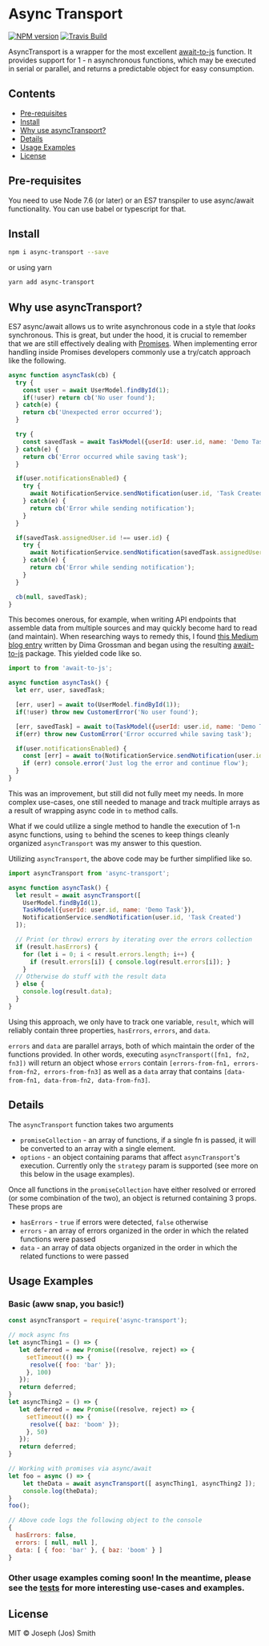 # Async Transport 

[![NPM version][npm-image]][npm-url]
[![Travis Build][travis-image]][travis-url]

AsyncTransport is a wrapper for the most excellent [await-to-js](https://github.com/scopsy/await-to-js) function. It provides support for 1 - n asynchronous functions, which may be executed in serial or parallel, and returns a predictable object for easy consumption.

## Contents
- [Pre-requisites](https://github.com/technicolorenvy/async-transport#pre-requisites)
- [Install](https://github.com/technicolorenvy/async-transport#install)
- [Why use asyncTransport?](https://github.com/technicolorenvy/async-transport#why-use-asynctransport)
- [Details](https://github.com/technicolorenvy/async-transport#details)
- [Usage Examples](https://github.com/technicolorenvy/async-transport#usage-examples)
- [License](https://github.com/technicolorenvy/async-transport#license)

## Pre-requisites
You need to use Node 7.6 (or later) or an ES7 transpiler to use async/await functionality. You can use babel or typescript for that.

## Install

```sh
npm i async-transport --save
```

or using yarn

```sh
yarn add async-transport
```

## Why use asyncTransport?
ES7 async/await allows us to write asynchronous code in a style that _looks_ synchronous. This is great, but under the hood, it is crucial to remember that we are still effectively dealing with [Promises](https://developer.mozilla.org/en-US/docs/Web/JavaScript/Reference/Global_Objects/Promise). When implementing error handling inside Promises developers commonly use a try/catch approach like the following. 

```javascript
async function asyncTask(cb) {
  try {
    const user = await UserModel.findById(1);
    if(!user) return cb('No user found');
  } catch(e) {
    return cb('Unexpected error occurred');
  }

  try {
    const savedTask = await TaskModel({userId: user.id, name: 'Demo Task'});
  } catch(e) {
    return cb('Error occurred while saving task');
  }

  if(user.notificationsEnabled) {
    try {
      await NotificationService.sendNotification(user.id, 'Task Created');  
    } catch(e) {
      return cb('Error while sending notification');
    }
  }

  if(savedTask.assignedUser.id !== user.id) {
    try {
      await NotificationService.sendNotification(savedTask.assignedUser.id, 'Task was created for you');
    } catch(e) {
      return cb('Error while sending notification');
    }
  }

  cb(null, savedTask);
}
```

This becomes onerous, for example, when writing API endpoints that assemble data from multiple sources and may quickly become hard to read (and maintain). When researching ways to remedy this, I found [this Medium blog entry](https://developer.mozilla.org/en-US/docs/Web/JavaScript/Reference/Global_Objects/Promise) written by Dima Grossman and began using the resulting [await-to-js](https://github.com/scopsy/await-to-js) package. This yielded code like so.

```javascript
import to from 'await-to-js';

async function asyncTask() {
  let err, user, savedTask;

  [err, user] = await to(UserModel.findById(1));
  if(!user) throw new CustomerError('No user found');

  [err, savedTask] = await to(TaskModel({userId: user.id, name: 'Demo Task'}));
  if(err) throw new CustomError('Error occurred while saving task');

  if(user.notificationsEnabled) {
    const [err] = await to(NotificationService.sendNotification(user.id, 'Task Created'));  
    if (err) console.error('Just log the error and continue flow');
  }
}
```

This was an improvement, but still did not fully meet my needs. In more complex use-cases, one still needed to manage and track multiple arrays as a result of wrapping async code in `to` method calls. 

What if we could utilize a single method to handle the execution of 1-n async functions, using `to` behind the scenes to keep things cleanly organized `asyncTransport` was my answer to this question.

Utilizing `asyncTransport`, the above code may be further simplified like so.

```javascript
import asyncTransport from 'async-transport';

async function asyncTask() {
  let result = await asyncTransport([ 
    UserModel.findById(1),
    TaskModel({userId: user.id, name: 'Demo Task'}),
    NotificationService.sendNotification(user.id, 'Task Created')
  ]);    

  // Print (or throw) errors by iterating over the errors collection
  if (result.hasErrors) {
    for (let i = 0; i < result.errors.length; i++) {
      if (result.errors[i]) { console.log(result.errors[i]); }
    }
  // Otherwise do stuff with the result data
  } else {
    console.log(result.data);
  }
}
```

Using this approach, we only have to track one variable, `result`, which will reliably contain three properties, `hasErrors`, `errors`, and `data`. 

`errors` and `data` are parallel arrays, both of which maintain the order of the functions provided. In other words, executing `asyncTransport([fn1, fn2, fn3])` will return an object whose `errors` contain `[errors-from-fn1, errors-from-fn2, errors-from-fn3]` as well as a `data` array that contains `[data-from-fn1, data-from-fn2, data-from-fn3]`.

## Details 

The `asyncTransport` function takes two arguments
- `promiseCollection` - an array of functions, if a single fn is passed, it will be converted to an array with a single element.
- `options` - an object containing params that affect `asyncTransport`'s execution. Currently only the `strategy` param is supported (see more on this below in the usage examples).

Once all functions in the `promiseCollection` have either resolved or errored (or some combination of the two), an object is returned containing 3 props. These props are

- `hasErrors` - `true` if errors were detected, `false` otherwise
- `errors` - an array of errors organized in the order in which the related functions were passed
- `data` - an array of data objects organized in the order in which the related functions to were passed

## Usage Examples

### Basic (aww snap, you basic!)

```javascript
const asyncTransport = require('async-transport');

// mock async fns
let asyncThing1 = () => {
   let deferred = new Promise((resolve, reject) => {
     setTimeout(() => {
      resolve({ foo: 'bar' });
     }, 100)
   });
   return deferred;
}
let asyncThing2 = () => {
   let deferred = new Promise((resolve, reject) => {
     setTimeout(() => {
      resolve({ baz: 'boom' });
     }, 50)
   });
   return deferred;
}

// Working with promises via async/await
let foo = async () => {
    let theData = await asyncTransport([ asyncThing1, asyncThing2 ]);    
    console.log(theData);
}
foo();

// Above code logs the following object to the console
{
  hasErrors: false,
  errors: [ null, null ],
  data: [ { foo: 'bar' }, { baz: 'boom' } ]
}
```

### Other usage examples coming soon! In the meantime, please see the [tests](https://github.com/technicolorenvy/async-transport/blob/master/__tests__/async-transport.test.js) for more interesting use-cases and examples.

## License

MIT © Joseph (Jos) Smith

[npm-url]: https://npmjs.org/package/async-transport
[npm-image]: https://img.shields.io/npm/v/async-transport.svg?style=flat-square

[travis-url]: https://travis-ci.org/technicolorenvy/async-transport
[travis-image]: https://img.shields.io/travis/technicolorenvy/async-transport.svg?style=flat-square